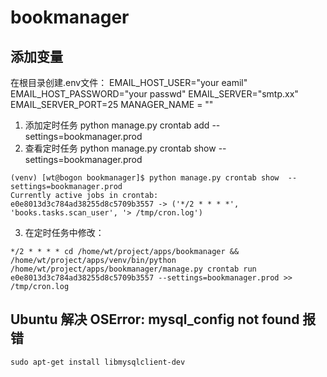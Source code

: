 # bookmanager

## 添加变量
在根目录创建.env文件：
EMAIL_HOST_USER="your eamil"
EMAIL_HOST_PASSWORD="your passwd"
EMAIL_SERVER="smtp.xx"
EMAIL_SERVER_PORT=25
MANAGER_NAME = ""

1. 添加定时任务
python manage.py crontab add  --settings=bookmanager.prod
2. 查看定时任务
python manage.py crontab show  --settings=bookmanager.prod
```
(venv) [wt@bogon bookmanager]$ python manage.py crontab show  --settings=bookmanager.prod
Currently active jobs in crontab:
e0e8013d3c784ad38255d8c5709b3557 -> ('*/2 * * * *', 'books.tasks.scan_user', '> /tmp/cron.log')
```
3. 在定时任务中修改：
```
*/2 * * * * cd /home/wt/project/apps/bookmanager && /home/wt/project/apps/venv/bin/python /home/wt/project/apps/bookmanager/manage.py crontab run e0e8013d3c784ad38255d8c5709b3557 --settings=bookmanager.prod >> /tmp/cron.log
```

## Ubuntu 解决 OSError: mysql_config not found 报错
```
sudo apt-get install libmysqlclient-dev
```